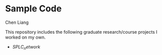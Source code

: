 # Sample Code
Chen Liang

This repository includes the following graduate research/course projects I worked on my own.
* $SPLC_network$
